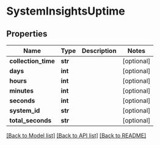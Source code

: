 # SystemInsightsUptime

## Properties
Name | Type | Description | Notes
------------ | ------------- | ------------- | -------------
**collection_time** | **str** |  | [optional] 
**days** | **int** |  | [optional] 
**hours** | **int** |  | [optional] 
**minutes** | **int** |  | [optional] 
**seconds** | **int** |  | [optional] 
**system_id** | **str** |  | [optional] 
**total_seconds** | **str** |  | [optional] 

[[Back to Model list]](../README.md#documentation-for-models) [[Back to API list]](../README.md#documentation-for-api-endpoints) [[Back to README]](../README.md)


